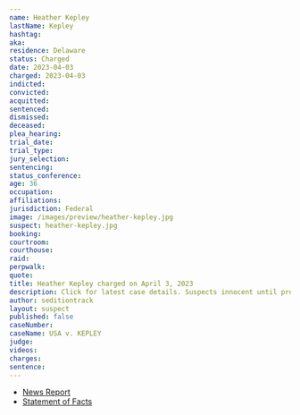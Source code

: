 ```yaml
---
name: Heather Kepley
lastName: Kepley
hashtag:
aka:
residence: Delaware
status: Charged
date: 2023-04-03
charged: 2023-04-03
indicted:
convicted:
acquitted:
sentenced:
dismissed:
deceased:
plea_hearing:
trial_date:
trial_type:
jury_selection:
sentencing:
status_conference:
age: 36
occupation:
affiliations:
jurisdiction: Federal
image: /images/preview/heather-kepley.jpg
suspect: heather-kepley.jpg
booking:
courtroom:
courthouse:
raid:
perpwalk:
quote:
title: Heather Kepley charged on April 3, 2023
description: Click for latest case details. Suspects innocent until proven guilty.
author: seditiontrack
layout: suspect
published: false
caseNumber:
caseName: USA v. KEPLEY
judge:
videos:
charges:
sentence:
---
```


- [News Report]()
- [Statement of Facts](https://www.documentcloud.org/documents/23742465-86b94973-51d8-458a-ad1c-8a68d9d4e440)
